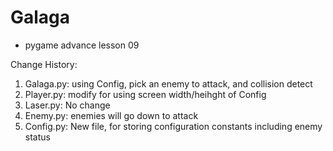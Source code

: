 # Galaga
- pygame advance lesson 09

Change History:
1. Galaga.py: using Config, pick an enemy to attack, and collision detect
2. Player.py: modify for using screen width/heihght of Config
3. Laser.py: No change
4. Enemy.py: enemies will go down to attack
5. Config.py: New file, for storing configuration constants including enemy status
